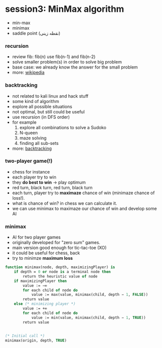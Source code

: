 # session3: MinMax algorithm
+ min-max
+ minimax
+ saddle point (نقطه زینی)

### recursion
+ review fib: fib(n) use fib(n-1) and fib(n-2)
+ solve smaller problem(s) in order to solve big problem 
+ base case: we already know the answer for the small problem
+ more: [wikipedia](https://en.wikipedia.org/wiki/Recursion_(computer_science))


### backtracking
+ not related to kali linux and hack stuff
+ some kind of algorithm
+ explore all possible situations
+ not optimal, but still could be useful
+ use recursion (in DFS order)
+ for example 
    1. explore all combinations to solve a Sudoko
    2. N-queen 
    3. maze solving 
    4. finding all sub-sets
+ more: [backtracking](https://en.wikipedia.org/wiki/Backtracking)


### two-player game(!)
+ chess for instance
+ each player try to win
+ they **do best to win** -> play optimum
+ red turn, black turn, red turn, black turn
+ each turn, player try to **maximaze** chance of win (minimaze chance of loss!).
+ what is chance of win? in chess we can calculate it.
+ we can use minimax to maximaze our chance of win and develop some AI


### minimax
+ AI for two player games
+ originally developed for "zero sum" games.
+ main version good enough for tic-tac-toe (XO)
+ it could be useful for chess, back    
+ try to minimze **maximum loss** 

```pascal
function minimax(node, depth, maximizingPlayer) is
    if depth = 0 or node is a terminal node then
        return the heuristic value of node
    if maximizingPlayer then
        value := −∞
        for each child of node do
            value := max(value, minimax(child, depth − 1, FALSE))
        return value
    else (* minimizing player *)
        value := +∞
        for each child of node do
            value := min(value, minimax(child, depth − 1, TRUE))
        return value
        
        
(* Initial call *)
minimax(origin, depth, TRUE)
```


